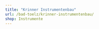 ```yaml
---
title: "Krinner Instrumentenbau"
url: /bad-toelz/krinner-instrumentenbau/
shop: Instrumente
---
```

